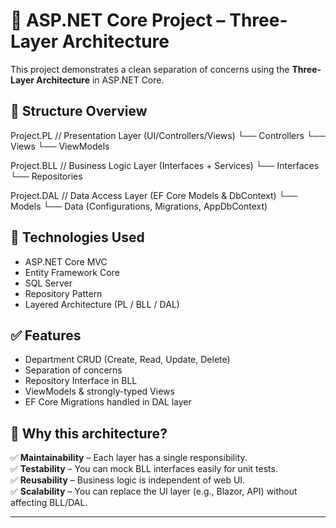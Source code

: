 # 🧱 ASP.NET Core Project – Three-Layer Architecture

This project demonstrates a clean separation of concerns using the **Three-Layer Architecture** in ASP.NET Core.

## 📁 Structure Overview

Project.PL // Presentation Layer (UI/Controllers/Views)
└── Controllers
└── Views
└── ViewModels

Project.BLL // Business Logic Layer (Interfaces + Services)
└── Interfaces
└── Repositories

Project.DAL // Data Access Layer (EF Core Models & DbContext)
└── Models
└── Data (Configurations, Migrations, AppDbContext)


## 🔄 Technologies Used
- ASP.NET Core MVC
- Entity Framework Core
- SQL Server
- Repository Pattern
- Layered Architecture (PL / BLL / DAL)

## ✅ Features
- Department CRUD (Create, Read, Update, Delete)
- Separation of concerns
- Repository Interface in BLL
- ViewModels & strongly-typed Views
- EF Core Migrations handled in DAL layer

## 🧠 Why this architecture?

✅ **Maintainability** – Each layer has a single responsibility.  
✅ **Testability** – You can mock BLL interfaces easily for unit tests.  
✅ **Reusability** – Business logic is independent of web UI.  
✅ **Scalability** – You can replace the UI layer (e.g., Blazor, API) without affecting BLL/DAL.

---


